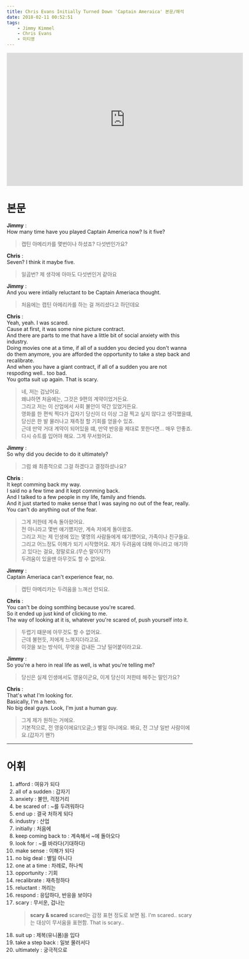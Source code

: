 ```yaml
---
title: Chris Evans Initially Turned Down 'Captain Ameraica' 본문/해석
date: 2018-02-11 00:52:51
tags:
    - Jimmy Kimmel
    - Chris Evans
    - 미티영
---
```


<iframe width="640" height="360" src="https://www.youtube.com/embed/8XISNKa_q-g" frameborder="0" allow="autoplay; encrypted-media" allowfullscreen></iframe>

# 본문
**Jimmy** :  
How many time have you played Captain America now? Is it five?  
> 캡틴 아메리카를 몇번이나 하셨죠? 다섯번인가요?  

**Chris** :  
Seven? I think it maybe five.  
> 일곱번? 제 생각에 아마도 다섯번인거 같아요  

**Jimmy** :  
And you were intially reluctant to be Captain Ameriaca thought.  
> 처음에는 캡틴 아메리카를 하는 걸 꺼리셨다고 하던데요  

**Chris** :  
Yeah, yeah. I was scared.  
Cause at first, it was some nine picture contract.  
And there are parts to me that have a little bit of social anxiety with this industry.  
Doing movies one at a time, if all of a sudden you decied you don't wanna do them anymore, you are afforded the opportunity to take a step back and recalibrate.  
And when you have a giant contract, if all of a sudden you are not respoding well.. too bad.  
You gotta suit up again. That is scary.  
> 네, 저는 겁났어요.  
    왜냐하면 처음에는, 그것은 9편의 계약이었거든요.  
    그리고 저는 이 산업에서 사회 불안이 약간 있었거든요.  
    영화를 한 편씩 찍다가 갑자기 당신이 더 이상 그걸 찍고 싶지 않다고 생각했을떄,  
    당신은 한 발 물러나고 재측정 할 기회를 얻을수 있죠.  
    근데 만약 거대 계약이 되어있을 떄, 만약 반응을 제대로 못한다면...
    매우 안좋죠.  
    다시 슈트를 입어야 해요. 그게 무서웠어요.

**Jimmy** :  
So why did you decide to do it ultimately?  
> 그럼 왜 최종적으로 그걸 하겠다고 결정하셨나요?  

**Chris** :  
It kept comming back my way.  
I said no a few time and it kept comming back.  
And I talked to a few people in my life, family and friends.  
And it just started to make sense that I was saying no out of the fear, really.  
You can't do anything out of the fear.  
> 그게 저한테 계속 돌아왔어요.  
    전 아니라고 몇번 얘기헀지만, 계속 저에게 돌아왔죠.  
    그리고 저는 제 인생에 있는 몇명의 사람들에게 얘기헀어요, 가족이나 친구들요.  
    그리고 어느정도 이해가 되기 시작했어요. 제가 두려움에 대해 아니라고 애기하고 있다는 걸요, 정말로요.(무슨 말이지??)  
    두려움이 있을땐 아무것도 할 수 없어요.  

**Jimmy** :  
Captain Ameriaca can't experience fear, no.  
> 캡틴 아메리카는 두려움을 느껴선 안되요.  

**Chris** :  
You can't be doing somthing because you're scared.  
So it ended up just kind of clicking to me.  
The way of looking at it is, whatever you're scared of, push yourself into it.  
> 두렵기 떄문에 아무것도 할 수 없어요.  
    근데 불현듯, 저에게 느껴지더라고요.  
    이것을 보는 방식이, 무엇을 겁내든 그냥 밀어붙이라고요.  

**Jimmy** :  
So you're a hero in real life as well, is what you're telling me?  
> 당신은 실제 인생에서도 영웅이군요, 이게 당신이 저한테 해주는 말인가요?  

**Chris** :  
That's what I'm looking for.  
Basically, I'm a hero.  
No big deal guys. Look, I'm just a human guy.  
> 그게 제가 원하는 거에요.  
    기본적으로, 전 영웅이에요!(오글;;)
    별일 아니에요. 봐요, 전 그냥 일반 사람이에요.(갑자기 왠?)

---

# 어휘
1. afford : 여유가 되다
1. all of a sudden : 갑자기
1. anxiety : 불안, 걱정거리
1. be scared of : ~를 두려워하다
1. end up : 결국 처하게 되다
1. industry : 산업
1. initially : 처음에
1. keep coming back to : 계속해서 ~에 돌아오다
1. look for : ~를 바라다(기대하다)
1. make sense : 이해가 되다
1. no big deal : 별일 아니다
1. one at a time : 차례로, 하나씩
1. opportunity : 기회
1. recalibrate : 재측정하다
1. reluctant : 꺼리는
1. respond : 응답하다, 반응을 보이다
1. scary : 무서운, 겁나는
    > **scary & scared**
    scared는 감정 표현 정도로 보면 됨. I'm scared..
    scary는 대상이 무서움을 표현함. That is scary..
1. suit up : 제복(유니폼)을 입다
1. take a step back : 일보 물러서다
1. ultimately : 궁극적으로

<!-- more -->